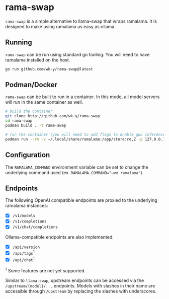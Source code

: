 # rama-swap

`rama-swap` is a simple alternative to llama-swap that wraps ramalama.
It is designed to make using ramalama as easy as ollama.

## Running

`rama-swap` can be run using standard go tooling.
You will need to have ramalama installed on the host.

```bash
go run github.com/wk-y/rama-swap@latest
```

## Podman/Docker

`rama-swap` can be built to run in a container.
In this mode, all model servers will run in the same container as well.

```bash
# build the container
git clone http://github.com/wk-y/rama-swap
cd rama-swap
podman build . -t rama-swap

# run the container (you will need to add flags to enable gpu inference)
podman run --rm -v ~/.local/share/ramalama:/app/store:ro,Z -p 127.0.0.1:4917:4917 rama-swap
```

## Configuration

The `RAMALAMA_COMMAND` environment variable can be set to change the underlying command used (ex. `RAMALAMA_COMMAND="uvx ramalama"`)

## Endpoints

The following OpenAI compatible endpoints are proxied to the underlying ramalama instances:

- [x] `/v1/models`
- [x] `/v1/completions`
- [x] `/v1/chat/completions`

Ollama-compatible endpoints are also implemented:

- [x] `/api/version`
- [x] `/api/tags`$^1$
- [x] `/api/chat`$^1$

$^1$ Some features are not yet supported.

Similar to `llama-swap`, upstream endpoints can be accessed via the `/upstream/{model}/...` endpoints.
Models with slashes in their name are accessible through `/upstream` by replacing the slashes with underscores.
